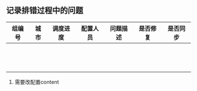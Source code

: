 ## 记录排错过程中的问题

| 组编号 | 城市 | 调度进度 | 配置人员 | 问题描述 | 是否修复 | 是否同步 |
| ------ | ---- | -------- | -------- | -------- | -------- | -------- |
|        |      |          |          |          |          |          |
|        |      |          |          |          |          |          |
|        |      |          |          |          |          |          |
|        |      |          |          |          |          |          |
|        |      |          |          |          |          |          |
|        |      |          |          |          |          |          |
|        |      |          |          |          |          |          |
|        |      |          |          |          |          |          |
|        |      |          |          |          |          |          |
|        |      |          |          |          |          |          |
|        |      |          |          |          |          |          |
|        |      |          |          |          |          |          |
|        |      |          |          |          |          |          |

1.  需要改配置content
